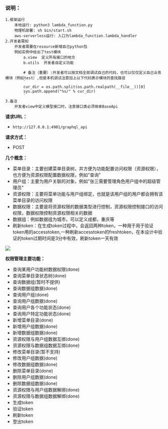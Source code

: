 ### 说明：
    1.框架运行
        本地运行: python3 lambda_function.py
        物理机部署: sh bin/start.sh
        aws-serverless运行: 入口为lambda_function.lambda_handler
    2.开发者需知
        开发者需要在resource新增自己python包
        例如实例中给出了test模块
            a.view  定义所有接口的地方
            b.utils  开发者自定义功能
            
            # 备注（重要）:开发者可以按文档全部调试自己的代码，也可以仅仅定义自己业务模块（例如test）,但是本机调试注意加上以下代码表示模块的查找路径
            `
            cur_dir = os.path.split(os.path.realpath(__file__))[0]
            sys.path.append("%s/" % cur_dir)
            `    
    3.备注
        开发者view中定义模型接口时，注意接口类必须继承BaseApi

**请求URL：**
- ` http://127.0.0.1:4901/graphql_api `

**请求方式：**
- POST

**几个概念：**
- 菜单目录：主要创建菜单目录树，并方便为功能配置访问权限（资源权限），也方便为资源权限配置数据权限，例如"查询"
- 用户组：主要为用户关联的对象，例如"张三需要管理角色用户组中的超级管理员"
- 资源权限：主要将菜单功能与用户组绑定，也就是该用户组的用户都会拥有该菜单目录的访问权限
- 数据权限：主要是将资源权限的数据类型进行控制，资源权限控制接口的访问权限，数据权限控制资源权限相关的数据
- 数据组：例如数据组为城市，可以定义成都，重庆等
- 刷新token：在生成token过程中，会返回两种token，一种用于用于验证token用的accesstoken,一种刷新accesstoken的freshtoken，在本设计中验证的token过期时间是3分中有效，刷新token一天有效

![](http://192.168.1.2:4999/server/../Public/Uploads/2020-02-14/5e4659f4244b2.png)

**权限管理主要功能：**
- 查询某用户功能树数据权限(done)
- 查询菜单目录状态树(done)
- 查询数据组(暂时不提供)
- 查询数据组数据(done)
- 查询用户组(done)
- 查询用户组数据(done)
- 查询用户各个功能状态(done)
- 查询用户特定功能状态(done)
- 新增菜单目录(done)
- 新增用户组数据(done)
- 新增数据组数据(done)
- 资源权限与用户组数据互绑(done)
- 资源权限与数据组数据互绑(done)
- 修改菜单目录(暂不支持)
- 修改用户组数据(done)
- 修改数据组数据(done)
- 删除菜单目录(done)
- 删除用户组数据(done)
- 删除数据组数据(done)
- 资源权限与用户组数据解绑(done)
- 资源权限与数据组数据解绑(done)
- 生成token
- 验证token
- 刷新token
- 登出token
